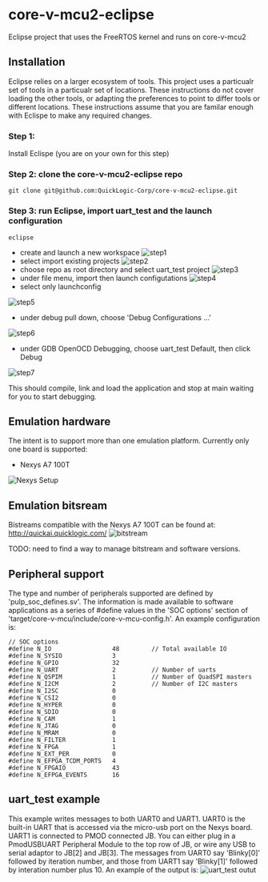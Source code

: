 # core-v-mcu2-eclipse
Eclipse project that uses the FreeRTOS kernel and runs on core-v-mcu2
## Installation
Eclipse relies on a larger ecosystem of tools.  This project uses a particualr set of tools in a particualr set of locations.  These instructions do not cover loading the other tools, or adapting the preferences to point to differ tools or different locations.  These instructions assume that you are familar enough with Eclispe to make any required changes.
### Step 1: 
Install Eclispe (you are on your own for this step)

### Step 2: clone the core-v-mcu2-eclipse repo
~~~
git clone git@github.com:QuickLogic-Corp/core-v-mcu2-eclipse.git
~~~
### Step 3: run Eclipse, import uart_test and the launch configuration
~~~
eclipse
~~~

- create and launch a new workspace
![step1](./docs/images/launch-step1.png)
- select import existing projects 
![step2](./docs/images/launch-step2.jpg)
- choose repo as root directory and select uart_test project
![step3](./docs/images/launch-step3.png)
- under file menu, import then launch configutations
![step4](./docs/images/launch-step4.png)
- select only launchconfig 

![step5](./docs/images/launch-step5.png)
- under debug pull down, choose 'Debug Configurations ...' 

![step6](./docs/images/launch-step6.png)
- under GDB OpenOCD Debugging, choose uart_test Default, then click Debug

![step7](./docs/images/launch-step7.png)

This should compile, link and load the application and stop at main waiting for you to start debugging.

## Emulation hardware
The intent is to support more than one emulation platform.
Currently only one board is supported:

* Nexys A7 100T

![Nexys Setup](./docs/images/nexys-setup.png)

## Emulation bitsream
Bistreams compatible with the Nexys A7 100T can be found at:
http://quickai.quicklogic.com/
![bitstream](./docs/images/bit-stream-url.png)

TODO: need to find a way to manage bitstream and software versions.

## Peripheral support
The type and number of peripherals supported are defined by 'pulp_soc_defines.sv'.
The information is made available to software applications as a series of #define values in the 'SOC options' section of 'target/core-v-mcu/include/core-v-mcu-config.h'.
An example configuration is:
~~~
// SOC options
#define N_IO                 48         // Total available IO
#define N_SYSIO              3
#define N_GPIO               32
#define N_UART               2          // Number of uarts
#define N_QSPIM              1          // Number of QuadSPI masters
#define N_I2CM               2          // Number of I2C masters
#define N_I2SC               0
#define N_CSI2               0
#define N_HYPER              0
#define N_SDIO               0
#define N_CAM                1
#define N_JTAG               0
#define N_MRAM               0
#define N_FILTER             1
#define N_FPGA               1
#define N_EXT_PER            0
#define N_EFPGA_TCDM_PORTS   4
#define N_FPGAIO             43
#define N_EFPGA_EVENTS       16
~~~

## uart_test example
This example writes messages to both UART0 and UART1.  UART0 is the built-in UART that is accessed via the micro-usb port on the Nexys board.  UART1 is connected to PMOD connected JB.  You can either plug in a PmodUSBUART Peripheral Module to the top row of JB, or wire any USB to serial adaptor to JB[2] and JB[3].
The messages from UART0 say 'Blinky[0]' followed by iteration number, and those from UART1 say 'Blinky[1]' followed by interation number plus 10.  An example of the output is:
![uart_test outut](./docs/images/dual-uart-screen.jpg)